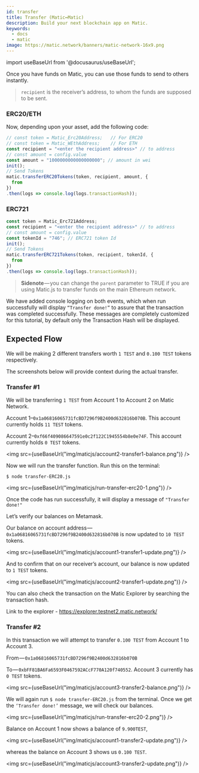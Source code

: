 ```yaml
---
id: transfer
title: Transfer (Matic↔Matic)
description: Build your next blockchain app on Matic.
keywords:
  - docs
  - matic
image: https://matic.network/banners/matic-network-16x9.png 
---
```

import useBaseUrl from '@docusaurus/useBaseUrl';


Once you have funds on Matic, you can use those funds to send to others instantly.
> `recipient` is the receiver’s address, to whom the funds are supposed to be sent.

### ERC20/ETH
Now, depending upon your asset, add the following code:

```js
// const token = Matic_Erc20Address;   // For ERC20
// const token = Matic_WEthAddress;    // For ETH
const recipient = "<enter the recipient address>" // to address
// const amount = config.value
const amount = "1000000000000000000"; // amount in wei
init();
// Send Tokens
matic.transferERC20Tokens(token, recipient, amount, {
  from
})
.then(logs => console.log(logs.transactionHash));
```

### ERC721
```js
const token = Matic_Erc721Address;
const recipient = "<enter the recipient address>" // to address
// const amount = config.value
const tokenId = "746"; // ERC721 token Id
init();
// Send Tokens
matic.transferERC721Tokens(token, recipient, tokenId, {
  from
})
.then(logs => console.log(logs.transactionHash));
```

> **Sidenote** — you can change the `parent` parameter to TRUE if you are using Matic.js to transfer funds on the main Ethereum network.

We have added console logging on both events, which when run successfully will display `“Transfer done!”` to assure that the transaction was completed successfully. These messages are completely customized for this tutorial, by default only the Transaction Hash will be displayed.

## Expected Flow

We will be making 2 different transfers worth `1 TEST` and `0.100 TEST` tokens respectively.

The screenshots below will provide context during the actual transfer.

### **Transfer #1**

We will be transferring `1 TEST` from Account 1 to Account 2 on Matic Network.

Account 1–`0x1a06816065731fcBD7296f9B2400d632816b070B`. This account currently holds `11 TEST` tokens.

Account 2–`0xf66f409086647591e0c2f122C1945554b8e0e74F`. This account currently holds `0 TEST` tokens.

<img src={useBaseUrl("img/maticjs/account2-transfer1-balance.png")} />

Now we will run the transfer function. Run this on the terminal:

`$ node transfer-ERC20.js`

<img src={useBaseUrl("img/maticjs/run-transfer-erc20-1.png")} />

Once the code has run successfully, it will display a message of `"Transfer done!"`

Let’s verify our balances on Metamask.

Our balance on account address — `0x1a06816065731fcBD7296f9B2400d632816b070B` is now updated to `10 TEST` tokens.

<img src={useBaseUrl("img/maticjs/account1-transfer1-update.png")} />

And to confirm that on our receiver’s account, our balance is now updated to `1 TEST` tokens.

<img src={useBaseUrl("img/maticjs/account2-transfer1-update.png")} />

You can also check the transaction on the Matic Explorer by searching the transaction hash.

Link to the explorer - https://explorer.testnet2.matic.network/


### **Transfer #2**

In this transaction we will attempt to transfer `0.100 TEST` from Account 1 to Account 3.

From — `0x1a06816065731fcBD7296f9B2400d632816b070B`

To — `0xbFF81BA6Fa6593F0467592ACcF770A120f740552`. Account 3 currently has `0 TEST` tokens.

<img src={useBaseUrl("img/maticjs/account3-transfer2-balance.png")} />

We will again run `$ node transfer-ERC20.js` from the terminal. Once we get the `‘Transfer done!’` message, we will check our balances.

<img src={useBaseUrl("img/maticjs/run-transfer-erc20-2.png")} />

Balance on Account 1 now shows a balance of `9.900TEST`,

<img src={useBaseUrl("img/maticjs/account1-transfer2-update.png")} />

whereas the balance on Account 3 shows us `0.100 TEST`.

<img src={useBaseUrl("img/maticjs/account3-transfer2-update.png")} />